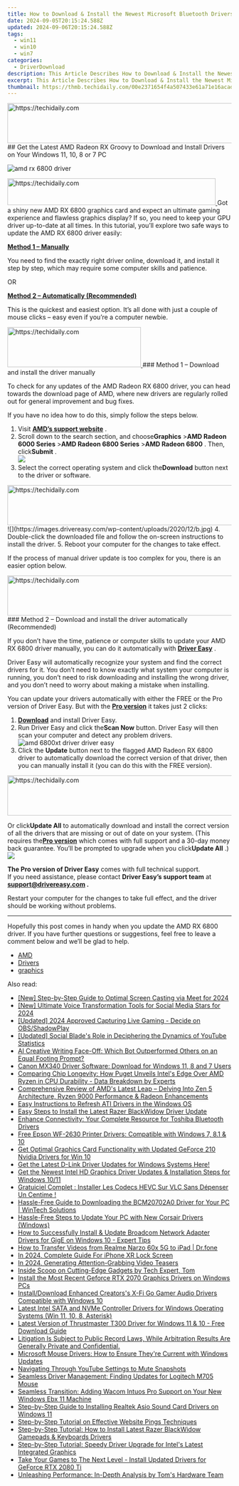 ```yaml
---
title: How to Download & Install the Newest Microsoft Bluetooth Drivers for Windows Users (Win 10, Win 11, Win 8, Win 지)
date: 2024-09-05T20:15:24.588Z
updated: 2024-09-06T20:15:24.588Z
tags:
  - win11
  - win10
  - win7
categories:
  - DriverDownload
description: This Article Describes How to Download & Install the Newest Microsoft Bluetooth Drivers for Windows Users (Win 10, Win 11, Win 8, Win 지)
excerpt: This Article Describes How to Download & Install the Newest Microsoft Bluetooth Drivers for Windows Users (Win 10, Win 11, Win 8, Win 지)
thumbnail: https://thmb.techidaily.com/00e2371654f4a507433e61a71e16acad038e975f76e67d8ab6a2071887eda993.jpg
---
```


<!-- affiliate ads begin -->
<a href="https://unicoeye.pxf.io/c/5597632/2134223/18498" target="_top" id="2134223">
  <img src="//a.impactradius-go.com/display-ad/18498-2134223" border="0" alt="https://techidaily.com" width="728" height="90"/>
</a>
<img height="0" width="0" src="https://unicoeye.pxf.io/i/5597632/2134223/18498" style="position:absolute;visibility:hidden;" border="0" />
<!-- affiliate ads end -->
## Get the Latest AMD Radeon RX Groovy to Download and Install Drivers on Your Windows 11, 10, 8 or 7 PC

![amd rx 6800 driver](https://images.drivereasy.com/wp-content/uploads/2020/12/feature-image-1.jpg)

<!-- affiliate ads begin -->
<a href="https://25home.pxf.io/c/5597632/2123480/16836" target="_top" id="2123480">
  <img src="//a.impactradius-go.com/display-ad/16836-2123480" border="0" alt="https://techidaily.com" width="468" height="60"/>
</a>
<img height="0" width="0" src="https://25home.pxf.io/i/5597632/2123480/16836" style="position:absolute;visibility:hidden;" border="0" />
<!-- affiliate ads end -->
 Got a shiny new AMD RX 6800 graphics card and expect an ultimate gaming experience and flawless graphics display? If so, you need to keep your GPU driver up-to-date at all times. In this tutorial, you’ll explore two safe ways to update the AMD RX 6800 driver easily:

**[Method 1 – Manually](https://tools.techidaily.com/drivereasy/download/)**

 You need to find the exactly right driver online, download it, and install it step by step, which may require some computer skills and patience.

OR

**[Method 2 – Automatically (Recommended)](https://www.drivereasy.com/knowledge/amd-rx-6800-driver-download-for-windows/#method2)**

 This is the quickest and easiest option. It’s all done with just a couple of mouse clicks – easy even if you’re a computer newbie.

<!-- affiliate ads begin -->
<a href="https://25home.pxf.io/c/5597632/2123477/16836" target="_top" id="2123477">
  <img src="//a.impactradius-go.com/display-ad/16836-2123477" border="0" alt="https://techidaily.com" width="300" height="90"/>
</a>
<img height="0" width="0" src="https://25home.pxf.io/i/5597632/2123477/16836" style="position:absolute;visibility:hidden;" border="0" />
<!-- affiliate ads end -->
### Method 1 – Download and install the driver manually

 To check for any updates of the AMD Radeon RX 6800 driver, you can head towards the download page of AMD, where new drivers are regularly rolled out for general improvement and bug fixes.

If you have no idea how to do this, simply follow the steps below.

1. Visit **[AMD’s support website](https://www.amd.com/en/support)**  .
2. Scroll down to the search section, and choose**Graphics** \>**AMD Radeon 6000 Series** \>**AMD Radeon 6800 Series** \>**AMD Radeon 6800** . Then, click**Submit** .  
![](https://images.drivereasy.com/wp-content/uploads/2020/12/a.jpg)
3. Select the correct operating system and click the**Download** button next to the driver or software.  
<!-- affiliate ads begin -->
<a href="https://review-au.sjv.io/c/5597632/2098702/14409" target="_top" id="2098702">
  <img src="//a.impactradius-go.com/display-ad/14409-2098702" border="0" alt="https://techidaily.com" width="728" height="90"/>
</a>
<img height="0" width="0" src="https://review-au.sjv.io/i/5597632/2098702/14409" style="position:absolute;visibility:hidden;" border="0" />
<!-- affiliate ads end -->
![](https://images.drivereasy.com/wp-content/uploads/2020/12/b.jpg)
4. Double-click the downloaded file and follow the on-screen instructions to install the driver.
5. Reboot your computer for the changes to take effect.

 If the process of manual driver update is too complex for you, there is an easier option below.

<!-- affiliate ads begin -->
<a href="https://unicoeye.pxf.io/c/5597632/2134235/18498" target="_top" id="2134235">
  <img src="//a.impactradius-go.com/display-ad/18498-2134235" border="0" alt="https://techidaily.com" width="728" height="90"/>
</a>
<img height="0" width="0" src="https://unicoeye.pxf.io/i/5597632/2134235/18498" style="position:absolute;visibility:hidden;" border="0" />
<!-- affiliate ads end -->
### Method 2 – Download and install the driver automatically (Recommended)

 If you don’t have the time, patience or computer skills to update your AMD RX 6800 driver manually, you can do it automatically with **[Driver Easy](https://tools.techidaily.com/drivereasy/download/)**  .

 Driver Easy will automatically recognize your system and find the correct drivers for it. You don’t need to know exactly what system your computer is running, you don’t need to risk downloading and installing the wrong driver, and you don’t need to worry about making a mistake when installing.

 You can update your drivers automatically with either the FREE or the Pro version of Driver Easy. But with the **[Pro version](https://tools.techidaily.com/drivereasy/download/)**  it takes just 2 clicks:

1. **[Download](https://tools.techidaily.com/drivereasy/download/)**  and install Driver Easy.
2. Run Driver Easy and click the**Scan Now** button. Driver Easy will then scan your computer and detect any problem drivers.  
![amd 6800xt driver driver easy](https://images.drivereasy.com/wp-content/uploads/2020/12/de-1.jpg)
3. Click the **Update**  button next to the flagged AMD Radeon RX 6800 driver to automatically download the correct version of that driver, then you can manually install it (you can do this with the FREE version).  
<!-- affiliate ads begin -->
<a href="https://zebaoaffiliateprogram.pxf.io/c/5597632/2137976/21526" target="_top" id="2137976">
  <img src="//a.impactradius-go.com/display-ad/21526-2137976" border="0" alt="https://techidaily.com" width="728" height="90"/>
</a>
<img height="0" width="0" src="https://zebaoaffiliateprogram.pxf.io/i/5597632/2137976/21526" style="position:absolute;visibility:hidden;" border="0" />
<!-- affiliate ads end -->

 Or click**Update All** to automatically download and install the correct version of all the drivers that are missing or out of date on your system. (This requires the[**Pro version**](https://tools.techidaily.com/drivereasy/download/) which comes with full support and a 30-day money back guarantee. You’ll be prompted to upgrade when you click**Update All** .)  
![](https://images.drivereasy.com/wp-content/uploads/2020/12/amd-6800-de-2.jpg)

**The Pro version of Driver Easy** comes with full technical support.  
 If you need assistance, please contact **Driver Easy’s support team** at **[support@drivereasy.com](https://tools.techidaily.com/drivereasy/download/) .**

 Restart your computer for the changes to take full effect, and the driver should be working without problems.

---

 Hopefully this post comes in handy when you update the AMD RX 6800 driver. If you have further questions or suggestions, feel free to leave a comment below and we’ll be glad to help.

* [AMD](https://tools.techidaily.com/drivereasy/download/)
* [Drivers](https://tools.techidaily.com/drivereasy/download/)
* [graphics](https://tools.techidaily.com/drivereasy/download/)

<ins class="adsbygoogle"
     style="display:block"
     data-ad-format="autorelaxed"
     data-ad-client="ca-pub-7571918770474297"
     data-ad-slot="1223367746"></ins>



<ins class="adsbygoogle"
     style="display:block"
     data-ad-client="ca-pub-7571918770474297"
     data-ad-slot="8358498916"
     data-ad-format="auto"
     data-full-width-responsive="true"></ins>

<span class="atpl-alsoreadstyle">Also read:</span>
<div><ul>
<li><a href="https://screen-mirroring-recording.techidaily.com/new-step-by-step-guide-to-optimal-screen-casting-via-meet-for-2024/"><u>[New] Step-by-Step Guide to Optimal Screen Casting via Meet for 2024</u></a></li>
<li><a href="https://youtube-blog.techidaily.com/ltimate-voice-transformation-tools-for-social-media-stars-for-2024/"><u>[New] Ultimate Voice Transformation Tools for Social Media Stars for 2024</u></a></li>
<li><a href="https://screen-sharing-recording.techidaily.com/updated-2024-approved-capturing-live-gaming-decide-on-obsshadowplay/"><u>[Updated] 2024 Approved Capturing Live Gaming - Decide on OBS/ShadowPlay</u></a></li>
<li><a href="https://youtube-data.techidaily.com/ed-social-blades-role-in-deciphering-the-dynamics-of-youtube-statistics/"><u>[Updated] Social Blade's Role in Deciphering the Dynamics of YouTube Statistics</u></a></li>
<li><a href="https://tech-haven.techidaily.com/ai-creative-writing-face-off-which-bot-outperformed-others-on-an-equal-footing-prompt/"><u>AI Creative Writing Face-Off: Which Bot Outperformed Others on an Equal Footing Prompt?</u></a></li>
<li><a href="https://hardware-updates.techidaily.com/canon-mx340-driver-software-download-for-windows-11-8-and-7-users/"><u>Canon MX340 Driver Software: Download for Windows 11, 8 and 7 Users</u></a></li>
<li><a href="https://hardware-updates.techidaily.com/comparing-chip-longevity-how-puget-unveils-intels-edge-over-amd-ryzen-in-cpu-durability-data-breakdown-by-experts/"><u>Comparing Chip Longevity: How Puget Unveils Intel's Edge Over AMD Ryzen in CPU Durability - Data Breakdown by Experts</u></a></li>
<li><a href="https://hardware-updates.techidaily.com/comprehensive-review-of-amds-latest-leap-delving-into-zen-5-architecture-ryzen-9000-performance-and-radeon-enhancements/"><u>Comprehensive Review of AMD's Latest Leap – Delving Into Zen 5 Architecture, Ryzen 9000 Performance & Radeon Enhancements</u></a></li>
<li><a href="https://hardware-updates.techidaily.com/easy-instructions-to-refresh-ati-drivers-in-the-windows-os/"><u>Easy Instructions to Refresh ATI Drivers in the Windows OS</u></a></li>
<li><a href="https://hardware-updates.techidaily.com/easy-steps-to-install-the-latest-razer-blackwidow-driver-update/"><u>Easy Steps to Install the Latest Razer BlackWidow Driver Update</u></a></li>
<li><a href="https://hardware-updates.techidaily.com/enhance-connectivity-your-complete-resource-for-toshiba-bluetooth-drivers/"><u>Enhance Connectivity: Your Complete Resource for Toshiba Bluetooth Drivers</u></a></li>
<li><a href="https://hardware-updates.techidaily.com/free-epson-wf-2630-printer-drivers-compatible-with-windows-7-81-and-10/"><u>Free Epson WF-2630 Printer Drivers: Compatible with Windows 7, 8.1 & 10</u></a></li>
<li><a href="https://hardware-updates.techidaily.com/get-optimal-graphics-card-functionality-with-updated-geforce-210-nvidia-drivers-for-win-10/"><u>Get Optimal Graphics Card Functionality with Updated GeForce 210 Nvidia Drivers for Win 10</u></a></li>
<li><a href="https://hardware-updates.techidaily.com/1722962190886-get-the-latest-d-link-driver-updates-for-windows-systems-here/"><u>Get the Latest D-Link Driver Updates for Windows Systems Here!</u></a></li>
<li><a href="https://hardware-updates.techidaily.com/get-the-newest-intel-hd-graphics-driver-updates-and-installation-steps-for-windows-1011/"><u>Get the Newest Intel HD Graphics Driver Updates & Installation Steps for Windows 10/11</u></a></li>
<li><a href="https://eaxpv-info.techidaily.com/gratuiciel-complet-installer-les-codecs-hevc-sur-vlc-sans-depenser-un-centime/"><u>Gratuiciel Complet : Installer Les Codecs HEVC Sur VLC Sans Dépenser Un Centime !</u></a></li>
<li><a href="https://hardware-updates.techidaily.com/hassle-free-guide-to-downloading-the-bcm20702a0-driver-for-your-pc-wintech-solutions/"><u>Hassle-Free Guide to Downloading the BCM20702A0 Driver for Your PC | WinTech Solutions</u></a></li>
<li><a href="https://hardware-updates.techidaily.com/hassle-free-steps-to-update-your-pc-with-new-corsair-drivers-windows/"><u>Hassle-Free Steps to Update Your PC with New Corsair Drivers (Windows)</u></a></li>
<li><a href="https://hardware-updates.techidaily.com/how-to-successfully-install-and-update-broadcom-network-adapter-drivers-for-gige-on-windows-10-expert-tips/"><u>How to Successfully Install & Update Broadcom Network Adapter Drivers for GigE on Windows 10 - Expert Tips</u></a></li>
<li><a href="https://android-transfer.techidaily.com/how-to-transfer-videos-from-realme-narzo-60x-5g-to-ipad-drfone-by-drfone-transfer-from-android-transfer-from-android/"><u>How to Transfer Videos from Realme Narzo 60x 5G to iPad | Dr.fone</u></a></li>
<li><a href="https://ios-unlock.techidaily.com/in-2024-complete-guide-for-iphone-xr-lock-screen-by-drfone-ios/"><u>In 2024, Complete Guide For iPhone XR Lock Screen</u></a></li>
<li><a href="https://youtube-help.techidaily.com/in-2024-generating-attention-grabbing-video-teasers/"><u>In 2024, Generating Attention-Grabbing Video Teasers</u></a></li>
<li><a href="https://hardware-updates.techidaily.com/inside-scoop-on-cutting-edge-gadgets-by-tech-expert-tom/"><u>Inside Scoop on Cutting-Edge Gadgets by Tech Expert, Tom</u></a></li>
<li><a href="https://hardware-updates.techidaily.com/install-the-most-recent-geforce-rtx-2070-graphics-drivers-on-windows-pcs/"><u>Install the Most Recent Geforce RTX 2070 Graphics Drivers on Windows PCs</u></a></li>
<li><a href="https://hardware-updates.techidaily.com/installdownload-enhanced-creatorss-x-fi-go-gamer-audio-drivers-compatible-with-windows-10/"><u>Install/Download Enhanced Creators's X-Fi Go Gamer Audio Drivers Compatible with Windows 10</u></a></li>
<li><a href="https://hardware-updates.techidaily.com/latest-intel-sata-and-nvme-controller-drivers-for-windows-operating-systems-win-11-10-8-asterisk/"><u>Latest Intel SATA and NVMe Controller Drivers for Windows Operating Systems (Win 11, 10, 8, Asterisk)</u></a></li>
<li><a href="https://hardware-updates.techidaily.com/latest-version-of-thrustmaster-t300-driver-for-windows-11-and-10-free-download-guide/"><u>Latest Version of Thrustmaster T300 Driver for Windows 11 & 10 - Free Download Guide</u></a></li>
<li><a href="https://hardware-updates.techidaily.com/1722970246502-litigation-is-subject-to-public-record-laws-while-arbitration-results-are-generally-private-and-confidential/"><u>Litigation Is Subject to Public Record Laws, While Arbitration Results Are Generally Private and Confidential.</u></a></li>
<li><a href="https://hardware-updates.techidaily.com/microsoft-mouse-drivers-how-to-ensure-theyre-current-with-windows-updates/"><u>Microsoft Mouse Drivers: How to Ensure They're Current with Windows Updates</u></a></li>
<li><a href="https://fox-boxes.techidaily.com/navigating-through-youtube-settings-to-mute-snapshots/"><u>Navigating Through YouTube Settings to Mute Snapshots</u></a></li>
<li><a href="https://hardware-updates.techidaily.com/seamless-driver-management-finding-updates-for-logitech-m705-mouse/"><u>Seamless Driver Management: Finding Updates for Logitech M705 Mouse</u></a></li>
<li><a href="https://hardware-updates.techidaily.com/seamless-transition-adding-wacom-intuos-pro-support-on-your-new-windows-ebx-11-machine/"><u>Seamless Transition: Adding Wacom Intuos Pro Support on Your New Windows Ebx 11 Machine</u></a></li>
<li><a href="https://hardware-updates.techidaily.com/step-by-step-guide-to-installing-realtek-asio-sound-card-drivers-on-windows-11/"><u>Step-by-Step Guide to Installing Realtek Asio Sound Card Drivers on Windows 11</u></a></li>
<li><a href="https://technical-tips.techidaily.com/step-by-step-tutorial-on-effective-website-pings-techniques/"><u>Step-by-Step Tutorial on Effective Website Pings Techniques</u></a></li>
<li><a href="https://hardware-updates.techidaily.com/step-by-step-tutorial-how-to-install-latest-razer-blackwidow-gamepads-and-keyboards-drivers/"><u>Step-by-Step Tutorial: How to Install Latest Razer BlackWidow Gamepads & Keyboards Drivers</u></a></li>
<li><a href="https://hardware-updates.techidaily.com/step-by-step-tutorial-speedy-driver-upgrade-for-intels-latest-integrated-graphics/"><u>Step-by-Step Tutorial: Speedy Driver Upgrade for Intel's Latest Integrated Graphics</u></a></li>
<li><a href="https://hardware-updates.techidaily.com/take-your-games-to-the-next-level-install-updated-drivers-for-geforce-rtx-2080-ti/"><u>Take Your Games to The Next Level - Install Updated Drivers for GeForce RTX 2080 Ti</u></a></li>
<li><a href="https://hardware-updates.techidaily.com/unleashing-performance-in-depth-analysis-by-toms-hardware-team/"><u>Unleashing Performance: In-Depth Analysis by Tom's Hardware Team</u></a></li>
</ul></div>
